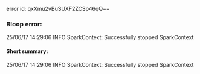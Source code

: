 error id: qxXmu2vBuSUXF2ZCSp46qQ==
### Bloop error:

25/06/17 14:29:06 INFO SparkContext: Successfully stopped SparkContext
#### Short summary: 

25/06/17 14:29:06 INFO SparkContext: Successfully stopped SparkContext